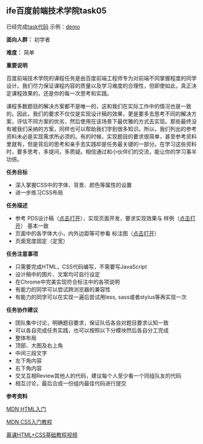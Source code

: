 
## ife百度前端技术学院task05 ##

已经完成[task代码](https://github.com/wangzhengya/ife_MoonWalker/tree/master/1_task06)
示例：[demo](http://wangzhengya.github.io/ife_MoonWalker/1_task06/index.html)

**面向人群：**
    初学者

**难度：**
    简单

**重要说明**

百度前端技术学院的课程任务是由百度前端工程师专为对前端不同掌握程度的同学设计。我们尽力保证课程内容的质量以及学习难度的合理性，但即使如此，真正决定课程效果的，还是你的每一次思考和实践。

课程多数题目的解决方案都不是唯一的，这和我们在实际工作中的情况也是一致的。因此，我们的要求不仅仅是实现设计稿的效果，更是要多去思考不同的解决方案，评估不同方案的优劣，然后使用在该场景下最优雅的方式去实现。那些最终没有被我们采纳的方案，同样也可以帮助我们学到很多知识。所以，我们列出的参考资料未必是实现需求所必须的。有的时候，实现题目的要求很简单，甚至参考资料里就有，但是背后的思考和亲手去实践却是任务最关键的一部分。在学习这些资料时，要多思考，多提问，多质疑。相信通过和小伙伴们的交流，能让你的学习事半功倍。

**任务目标**


* 深入掌握CSS中的字体、背景、颜色等属性的设置
* 进一步练习CSS布局



**任务描述**


* 参考 PDS设计稿（[点击打开](http://wangzhengya.github.io/ife_MoonWalker/1_task06/task_1_6_1.psd)），实现页面开发，要求实现效果与 样例（[点击打开](http://wangzhengya.github.io/ife_MoonWalker/1_task06/task_1_6_2.jpg)） 基本一致
* 页面中的各字体大小，内外边距等可参看 标注图（[点击打开](http://wangzhengya.github.io/ife_MoonWalker/1_task06/task_1_6_3.jpg)）
* 页面宽度固定（定宽）



**任务注意事项**



* 只需要完成HTML，CSS代码编写，不需要写JavaScript
* 设计稿中的图片、文案均可自行设定
* 在Chrome中完美实现符合标注中的各项说明
* 有能力的同学可以尝试跨浏览器的兼容性
* 有能力的同学可以在实现一遍后尝试用less, sass或者stylus等再实现一次




**任务协作建议**



* 团队集中讨论，明确题目要求，保证队伍各自对题目要求认知一致
* 可以各自完成任务实践，也可以按照以下分模块然后各自分工完成
* 整体布局
* 顶部、大图及右上角
* 中间三段文字
* 左下角内容
* 右下角内容
* 交叉互相Review其他人的代码，建议每个人至少看一个同组队友的代码
* 相互讨论，最后合成一份组内最佳代码进行提交



**参考资料**


[MDN HTML入门](https://developer.mozilla.org/zh-CN/docs/Web/Guide/HTML/Introduction)

[MDN CSS入门教程](https://developer.mozilla.org/zh-CN/docs/Web/Guide/CSS/Getting_started)

[慕课HTML+CSS基础教程视频](http://www.imooc.com/learn/9)
